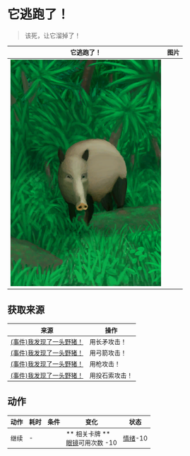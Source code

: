 # 它逃跑了！  
> 该死，让它溜掉了！  
  
  它逃跑了！  |   图片   
 ----  |  ----:   
   |  ![](Sprite/BoarEvent.png)   
  
## 获取来源  
来源  |  操作  
----  |  ----  
[(事件)我发现了一头野猪！](Event_BoarFight.md)  |  用长矛攻击！  
[(事件)我发现了一头野猪！](Event_BoarFight.md)  |  用弓箭攻击！  
[(事件)我发现了一头野猪！](Event_BoarFight.md)  |  用枪攻击！  
[(事件)我发现了一头野猪！](Event_BoarFight.md)  |  用投石索攻击！  
## 动作  
动作  |  耗时  |  条件  |  变化  |  状态  
----  |  ----  |  ----  |  ----  |  ----  
继续<br>  |  -  |    |  ** 相关卡牌 **<br>[眼镜](Glasses.md)可用次数  -10<br>  |  [情绪](Morale.md)-10  
